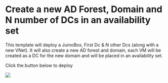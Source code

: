 # Create a new AD Forest, Domain and N number of DCs in an availability set

This template will deploy a JumoBox, First Dc & N other Dcs (along with a new VNet). It will also create a new  AD forest and domain, each VM will be created as a DC for the new domain and will be placed in an availability set.

Click the button below to deploy

<a href="https://portal.azure.com/#create/Microsoft.Template/uri/https%3A%2F%2Fhttps://raw.githubusercontent.com/rcottrill/N-DC-Demo/master/N-DC-Forest.json" target="_blank">
    <img src="http://azuredeploy.net/deploybutton.png"/>
</a>
